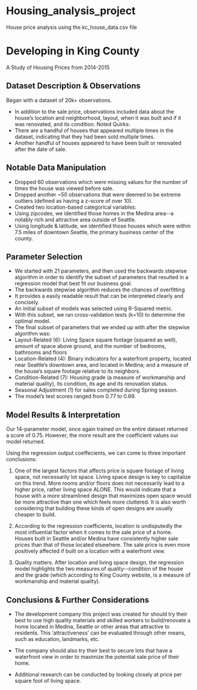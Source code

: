 # Housing_analysis_project
House price analysis using the kc_house_data.csv file

# Developing in King County
A Study of Housing Prices from 2014-2015


## Dataset Description & Observations
Began with a dataset of 20k+ observations.
- In addition to the sale price, observations included data about the house’s location and neighborhood, layout, when it was built and if it was renovated, and its condition.
Noted Quirks:
- There are a handful of houses that appeared multiple times in the dataset, indicating that they had been sold multiple times. 
- Another handful of houses appeared to have been built or renovated after the date of sale.


## Notable Data Manipulation
- Dropped 60 observations which were missing values for the number of times the house was viewed before sale.  
- Dropped another ~50 observations that were deemed to be extreme outliers (defined as having a z-score of over 10).  
- Created two location-based categorical variables:
- Using zipcodes, we identified those homes in the Medina area--a notably rich and attractive area outside of Seattle.
- Using longitude & latitude, we identified those houses which were within 7.5 miles of downtown Seattle, the primary business center of the county.

## Parameter Selection
- We started with 21 parameters, and then used the backwards stepwise algorithm in order to identify the subset of parameters that resulted in a regression model that best fit our business goal.
- The backwards stepwise algorithm reduces the chances of overfitting
- It provides a easily readable result that can be interpreted clearly and concisely.
- An initial subset of models was selected using R-Squared metric.
- With this subset, we ran cross-validation tests (k=10) to determine the optimal model.
- The final subset of parameters that we ended up with after the stepwise algorithm was:
- Layout-Related (6): Living Space square footage (squared as well), amount of space above ground, and the number of bedrooms, bathrooms and floors
- Location-Related (4): Binary indicators for a waterfront property, located near Seattle’s downtown area, and located in Medina; and a measure of the house’s square footage relative to its neighbors.
- Condition-Related (7): Housing grade (a measure of workmanship and material quality), its condition, its age and its renovation status.
- Seasonal Adjustment (1) for sales completed during Spring season.
- The model’s test scores ranged from 0.77 to 0.69.

## Model Results & Interpretation
Our 14-parameter model, once again trained on the entire dataset returned a score of 0.75.  However, the more result are the coefficient values our model returned.

Using the regression output coeffecients, we can come to three important conclusions:

1. One of the largest factors that affects price is square footage of living space, not necessarily lot space. Living space design is key to capitalize on this trend. More rooms and/or floors does not necessarily lead to a higher price, rather living space ALONE. This would indicate that a house with a more streamlined design that maximizes open space would be more attractive than one which feels more cluttered. It is also worth considering that building these kinds of open designs are usually cheaper to build.



2. According to the regression coefficients, location is undisputedly the most influential factor when it comes to the sale price of a home. Houses built in Seattle and/or Medina have consistently higher sale prices than that of those located elsewhere. The sale price is even more positively affected if built on a location with a waterfront view. 



3. Quality matters. After location and living space design, the regression model highlights the two measures of quality--condition of the house and the grade (which according to King County website, is a measure of workmanship and material quality).

## Conclusions & Further Considerations
- The development company this project was created for should try their best to use high quality materials and skilled workers to build/renovate a home located in Medina, Seattle or other areas that attractive to residents. This ‘attractiveness’ can be evaluated through other means, such as education, landmarks, etc. 

- The company should also try their best to secure lots that have a waterfront view in order to maximize the potential sale price of their home.

- Additional research can be conducted by looking closely at price per square foot of living space.




